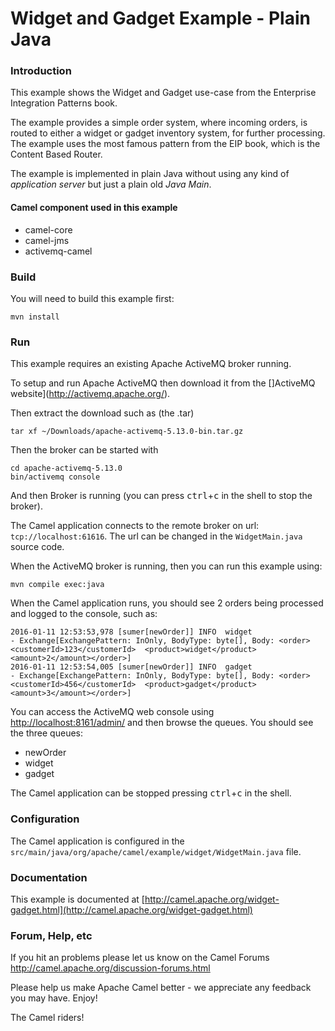 # Widget and Gadget Example - Plain Java

### Introduction

This example shows the Widget and Gadget use-case from the Enterprise Integration Patterns book.

The example provides a simple order system, where incoming orders, is routed to either a widget or gadget inventory system,
for further processing. The example uses the most famous pattern from the EIP book, which is the Content Based Router.

The example is implemented in plain Java without using any kind of _application server_ but just a plain old _Java Main_.

#### Camel component used in this example

* camel-core
* camel-jms
* activemq-camel

### Build

You will need to build this example first:

    mvn install

### Run

This example requires an existing Apache ActiveMQ broker running.

To setup and run Apache ActiveMQ then download it from the []ActiveMQ website](http://activemq.apache.org/).

Then extract the download such as (the .tar)

    tar xf ~/Downloads/apache-activemq-5.13.0-bin.tar.gz

Then the broker can be started with

    cd apache-activemq-5.13.0
    bin/activemq console

And then Broker is running (you can press <kbd>ctrl</kbd>+<kbd>c</kbd> in the shell
to stop the broker).

The Camel application connects to the remote broker on url: `tcp://localhost:61616`.
The url can be changed in the `WidgetMain.java` source code.

When the ActiveMQ broker is running, then you can run this example using:

    mvn compile exec:java

When the Camel application runs, you should see 2 orders being processed and logged to the console, such as:
```
2016-01-11 12:53:53,978 [sumer[newOrder]] INFO  widget                         - Exchange[ExchangePattern: InOnly, BodyType: byte[], Body: <order>  <customerId>123</customerId>  <product>widget</product>  <amount>2</amount></order>]
2016-01-11 12:53:54,005 [sumer[newOrder]] INFO  gadget                         - Exchange[ExchangePattern: InOnly, BodyType: byte[], Body: <order>  <customerId>456</customerId>  <product>gadget</product>  <amount>3</amount></order>]
```

You can access the ActiveMQ web console using [http://localhost:8161/admin/](http://localhost:8161/admin/)
and then browse the queues. You should see the three queues:

 - newOrder
 - widget
 - gadget

The Camel application can be stopped pressing <kbd>ctrl</kbd>+<kbd>c</kbd> in the shell.

### Configuration

The Camel application is configured in the `src/main/java/org/apache/camel/example/widget/WidgetMain.java` file.

### Documentation

This example is documented at
	[http://camel.apache.org/widget-gadget.html](http://camel.apache.org/widget-gadget.html)

### Forum, Help, etc

If you hit an problems please let us know on the Camel Forums
    <http://camel.apache.org/discussion-forums.html>

Please help us make Apache Camel better - we appreciate any feedback you may
have.  Enjoy!

The Camel riders!
